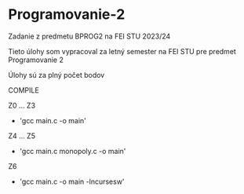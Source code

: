 # Programovanie-2
Zadanie z predmetu BPROG2 na FEI STU 2023/24

Tieto úlohy som vypracoval za letný semester na FEI STU pre predmet Programovanie 2

Úlohy sú za plný počet bodov


COMPILE

Z0 ... Z3
- 'gcc main.c -o main'

Z4 ... Z5
- 'gcc main.c monopoly.c -o main'

Z6
- 'gcc main.c -o main -lncursesw'
